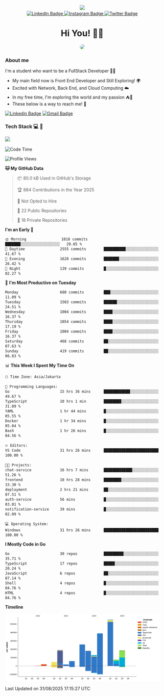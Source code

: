 <div>
  <div id="header" align="center">
      <img src="https://media.giphy.com/media/nFLW7PNGgN3lI68rdv/giphy.gif" width="100"/>
      <div id="badges" style="margin-bottom:20px">
        <a href="https://www.linkedin.com/in/daffadon/">
          <img src="https://img.shields.io/badge/LinkedIn-blue?style=for-the-badge&logo=linkedin&logoColor=white" alt="LinkedIn Badge"/>
        </a>
        <a href="https://www.instagram.com/daffadon_/">
          <img src="https://img.shields.io/badge/Instagram-E4405F?style=for-the-badge&logo=instagram&logoColor=white" alt="Instagram Badge"/>
        </a>
        <a href="https://twitter.com/daffadon_">
          <img src="https://img.shields.io/badge/Twitter-blue?style=for-the-badge&logo=twitter&logoColor=white" alt="Twitter Badge"/>
        </a>
      </div>
    <h1>Hi You! 🙌🙌</h1>
    <img src="https://media.giphy.com/media/rJsMvyk7AHHiW9qKLM/giphy.gif" height=200 style="border-radius:10px" />
  </div>
</div>

### About me

I'm a student who want to be a FullStack Developer 🧑‍💻

- My main field now is Front End Developer and Still Exploring! 🌍
- Excited with Network, Back End, and Cloud Computing ☁️
- In my free time, I'm exploring the world and my passion ⛺🍵
- These below is a way to reach me! 🏃

[![Linkedin Badge](https://skillicons.dev/icons?i=linkedin)](https://www.linkedin.com/in/daffadon)
[![Gmail Badge](https://skillicons.dev/icons?i=gmail)](https://mail.google.com/mail/?view=cm&fs=1&to=daffaputranarendra9@gmail.com)

### Tech Stack 💻 📘

<img src="https://skillicons.dev/icons?i=java,html,css,javascript,typescript,golang,react,next,express,vite,tailwind,mui,prisma,mongodb,mysql,firebase,jest,git,jenkins,docker,kubernetes,github,postman,prometheus,grafana,gcp,vscode,arch,&perline=9"/>

<!--START_SECTION:waka-->
![Code Time](http://img.shields.io/badge/Code%20Time-329%20hrs%2018%20mins-blue)

![Profile Views](http://img.shields.io/badge/Profile%20Views-6-blue)

**🐱 My GitHub Data** 

> 📦 80.0 kB Used in GitHub's Storage 
 > 
> 🏆 884 Contributions in the Year 2025
 > 
> 🚫 Not Opted to Hire
 > 
> 📜 22 Public Repositories 
 > 
> 🔑 18 Private Repositories 
 > 
**I'm an Early 🐤** 

```text
🌞 Morning                1818 commits        ███████░░░░░░░░░░░░░░░░░░   29.65 % 
🌆 Daytime                2555 commits        ██████████░░░░░░░░░░░░░░░   41.67 % 
🌃 Evening                1620 commits        ███████░░░░░░░░░░░░░░░░░░   26.42 % 
🌙 Night                  139 commits         █░░░░░░░░░░░░░░░░░░░░░░░░   02.27 % 
```
📅 **I'm Most Productive on Tuesday** 

```text
Monday                   680 commits         ███░░░░░░░░░░░░░░░░░░░░░░   11.09 % 
Tuesday                  1503 commits        ██████░░░░░░░░░░░░░░░░░░░   24.51 % 
Wednesday                1004 commits        ████░░░░░░░░░░░░░░░░░░░░░   16.37 % 
Thursday                 1054 commits        ████░░░░░░░░░░░░░░░░░░░░░   17.19 % 
Friday                   1004 commits        ████░░░░░░░░░░░░░░░░░░░░░   16.37 % 
Saturday                 468 commits         ██░░░░░░░░░░░░░░░░░░░░░░░   07.63 % 
Sunday                   419 commits         ██░░░░░░░░░░░░░░░░░░░░░░░   06.83 % 
```


📊 **This Week I Spent My Time On** 

```text
🕑︎ Time Zone: Asia/Jakarta

💬 Programming Languages: 
Go                       15 hrs 36 mins      ████████████░░░░░░░░░░░░░   49.67 % 
TypeScript               10 hrs 1 min        ████████░░░░░░░░░░░░░░░░░   31.89 % 
YAML                     1 hr 44 mins        █░░░░░░░░░░░░░░░░░░░░░░░░   05.55 % 
Docker                   1 hr 34 mins        █░░░░░░░░░░░░░░░░░░░░░░░░   05.04 % 
Bash                     1 hr 26 mins        █░░░░░░░░░░░░░░░░░░░░░░░░   04.56 % 

🔥 Editors: 
VS Code                  31 hrs 26 mins      █████████████████████████   100.00 % 

🐱‍💻 Projects: 
chat-service             16 hrs 7 mins       █████████████░░░░░░░░░░░░   51.26 % 
frontend                 10 hrs 28 mins      ████████░░░░░░░░░░░░░░░░░   33.30 % 
deployment               2 hrs 21 mins       ██░░░░░░░░░░░░░░░░░░░░░░░   07.51 % 
auth-service             56 mins             █░░░░░░░░░░░░░░░░░░░░░░░░   03.01 % 
notification-service     39 mins             █░░░░░░░░░░░░░░░░░░░░░░░░   02.09 % 

💻 Operating System: 
Windows                  31 hrs 26 mins      █████████████████████████   100.00 % 
```

**I Mostly Code in Go** 

```text
Go                       30 repos            █████████░░░░░░░░░░░░░░░░   35.71 % 
TypeScript               17 repos            █████░░░░░░░░░░░░░░░░░░░░   20.24 % 
JavaScript               6 repos             ██░░░░░░░░░░░░░░░░░░░░░░░   07.14 % 
Shell                    4 repos             █░░░░░░░░░░░░░░░░░░░░░░░░   04.76 % 
HTML                     4 repos             █░░░░░░░░░░░░░░░░░░░░░░░░   04.76 % 
```



**Timeline**

![Lines of Code chart](https://raw.githubusercontent.com/Daffadon/Daffadon/main/assets/bar_graph.png)


 Last Updated on 31/08/2025 17:15:27 UTC
<!--END_SECTION:waka-->
